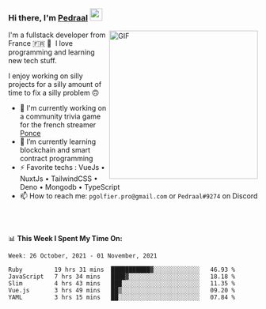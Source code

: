 ### Hi there, I'm <a href="https://pedraal.dev" target="_blank">Pedraal</a> <img src="https://media.giphy.com/media/hvRJCLFzcasrR4ia7z/giphy.gif" width="25px">
<img align="right" alt="GIF" src="https://pedraal.dev/avatar.png" width="300" height="300" />

I'm a fullstack developer from France 🇫🇷 🥖 &nbsp;I love programming and learning new
tech stuff.

I enjoy working on silly projects for a silly amount of time to fix a silly problem 🙃

- 🔭  I'm currently working on a community trivia game for the french streamer <a href="https://twitch.tv/ponce" target="_blank">Ponce</a>
- 🌱 I’m currently learning blockchain and smart contract programming
- ⚡ Favorite techs : VueJs &bull; NuxtJs &bull; TailwindCSS &bull; Deno &bull; Mongodb &bull; TypeScript
- 📫 How to reach me: `pgolfier.pro@gmail.com` or `Pedraal#9274` on Discord

<br>
<br>

📊 **This Week I Spent My Time On:**
<!--START_SECTION:waka-->
```text
Week: 26 October, 2021 - 01 November, 2021

Ruby         19 hrs 31 mins  ███████████▓░░░░░░░░░░░░░   46.93 % 
JavaScript   7 hrs 34 mins   ████▓░░░░░░░░░░░░░░░░░░░░   18.18 % 
Slim         4 hrs 43 mins   ███░░░░░░░░░░░░░░░░░░░░░░   11.35 % 
Vue.js       3 hrs 49 mins   ██▒░░░░░░░░░░░░░░░░░░░░░░   09.20 % 
YAML         3 hrs 15 mins   ██░░░░░░░░░░░░░░░░░░░░░░░   07.84 % 
```
<!--END_SECTION:waka-->
